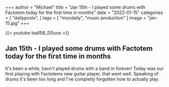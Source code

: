 +++
author = "Michael"
title = "Jan 15th - I played some drums with Factotem today for the first time in months"
date = "2022-01-15"
categories = [
  "dailyposts",
]
tags = [
  "mocdaily",
  "music production"
]
image = "jan-15.jpg"
+++

{{< youtube bq45B_D0uoo >}}

## Jan 15th - I played some drums with Factotem today for the first time in months
It's been a while, havn't played drums with a band in forever! Today was our first playing with Factotems new guitar player, that went well. Speaking of drums it's been too long and I've completly forgotten how to actually play.